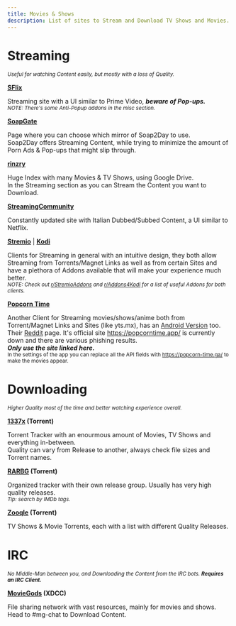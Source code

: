 ```yaml
---
title: Movies & Shows
description: List of sites to Stream and Download TV Shows and Movies.
---
```


# Streaming
<sub>*Useful for watching Content easily, but mostly with a loss of Quality.*</sub>

[**SFlix**](https://sflix.to/home)  

Streaming site with a UI similar to Prime Video, **_beware of Pop-ups._**  
<sub>*NOTE: There's some Anti-Popup addons in the misc section.*</sub>

[**SoapGate**](https://soapgate.org/)  

Page where you can choose which mirror of Soap2Day to use.  
Soap2Day offers Streaming Content, while trying to minimize the amount of Porn Ads & Pop-ups that might slip through.

[**rinzry**](https://rinzry.stream/)  

Huge Index with many Movies & TV Shows, using Google Drive.  
In the Streaming section as you can Stream the Content you want to Download.

[**StreamingCommunity**](https://streamingcommunity.best/)  

Constantly updated site with Italian Dubbed/Subbed Content, a UI similar to Netflix.

[**Stremio**](https://stremio.com/) | [**Kodi**](https://kodi.tv/)  

Clients for Streaming in general with an intuitive design, they both allow Streaming from Torrents/Magnet Links as well as from certain Sites and have a plethora of Addons available that will make your experience much better.  
<sub>*NOTE: Check out [r/StremioAddons](https://www.reddit.com/r/StremioAddons/) and [r/Addons4Kodi](https://www.reddit.com/r/Addons4Kodi/) for a list of useful Addons for both clients.*</sub>

[**Popcorn Time**](https://github.com/popcorn-official/popcorn-desktop)  

Another Client for Streaming movies/shows/anime both from Torrent/Magnet Links and Sites (like yts.mx), has an [Android Version](https://github.com/popcorn-official/popcorn-android) too. Their [Reddit](https://PopCornTimeApp.reddit.com/) page. It's official site https://popcorntime.app/ is currently down and there are various phishing results.  
**_Only use the site linked here._**  
<sub>In the settings of the app you can replace all the API fields with https://popcorn-time.ga/ to make the movies appear.</sub>  

# Downloading
<sub>*Higher Quality most of the time and better watching experience overall.*</sub>

**[1337x](https://1337x.to) (Torrent)**  

Torrent Tracker with an enourmous amount of Movies, TV Shows and everything in-between.  
Quality can vary from Release to another, always check file sizes and Torrent names.  

**[RARBG](https://rarbg.to) (Torrent)**  

Organized tracker with their own release group. Usually has very high quality releases.  
<sub>*Tip: search by IMDb tags*.</sub>

**[Zooqle](https://zooqle.com/) (Torrent)**  

TV Shows & Movie Torrents, each with a list with different Quality Releases.

# IRC
<sub>_No Middle-Man between you, and Downloading the Content from the IRC bots. **Requires an IRC Client.**_</sub>

**[MovieGods](irc://irc.abjects.net/MOVIEGODS) (XDCC)**  

File sharing network with vast resources, mainly for movies and shows. Head to #mg-chat to Download Content.


